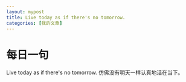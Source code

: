 ```yaml
---
layout: mypost
title: Live today as if there's no tomorrow.
categories: [我的文章]
---
```

# 每日一句
Live today as if there's no tomorrow.
仿佛没有明天一样认真地活在当下。